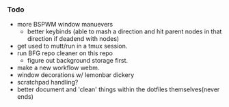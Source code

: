 ### Todo

*   more BSPWM window manuevers
    * better keybinds (able to mash a direction and hit parent nodes in that direction if deadend with nodes)
*   get used to mutt/run in a tmux session.
*   run BFG repo cleaner on this repo
    *   figure out background storage first.
*   make a new workflow webm.
*   window decorations w/ lemonbar dickery
*   scratchpad handling?
*   better document and 'clean' things within the dotfiles themselves(never ends)
